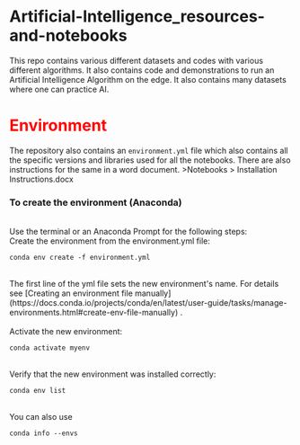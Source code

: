 # Artificial-Intelligence_resources-and-notebooks
This repo contains various different datasets and codes with various different algorithms. It also contains code and demonstrations to run an Artificial Intelligence Algorithm on the edge. It also contains many datasets where one can practice AI.
<br>
<font color=red><h1>Environment</h1></font>
The repository also contains an `environment.yml` file which also contains all the specific versions and libraries used for all the notebooks. There are also instructions for the same in a word document. >Notebooks > Installation Instructions.docx
<br>
<h3>To create the environment (Anaconda)</h3>
<br>
  Use the terminal or an Anaconda Prompt for the following steps:<br>
  Create the environment from the environment.yml file:<br>
    

    conda env create -f environment.yml


<br>
    The first line of the yml file sets the new environment's name. For details see [Creating an environment file manually](https://docs.conda.io/projects/conda/en/latest/user-guide/tasks/manage-environments.html#create-env-file-manually) .
    <br><br>
    Activate the new environment:
    <br>
    
    conda activate myenv
    
<br>
    Verify that the new environment was installed correctly:<br>
    
    conda env list
    
<br>
    You can also use 
    
    conda info --envs
    
